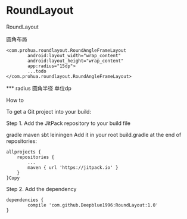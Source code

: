 # RoundLayout
RoundLayout

圆角布局

<pre><code>&lt;com.prohua.roundlayout.RoundAngleFrameLayout
        android:layout_width="wrap_content"
        android:layout_height="wrap_content"
        app:radius="15dp"&gt;
        ...todo
&lt;/com.prohua.roundlayout.RoundAngleFrameLayout&gt;
</code></pre>

*** radius 圆角半径 单位dp

How to

To get a Git project into your build:

Step 1. Add the JitPack repository to your build file

gradle
maven
sbt
leiningen
Add it in your root build.gradle at the end of repositories:

	allprojects {
		repositories {
			...
			maven { url 'https://jitpack.io' }
		}
	}Copy
Step 2. Add the dependency

	dependencies {
	        compile 'com.github.Deepblue1996:RoundLayout:1.0'
	}
